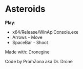 # Asteroids

**Play**:
* x64/Release/WinApiConsole.exe
* Arrows - Move
* SpaceBar - Shoot

Made with: Dronegine


Code by PromZona aka Dr. Drone
